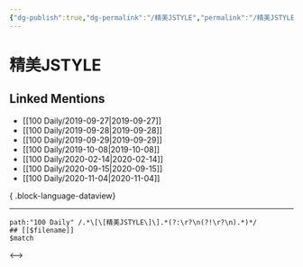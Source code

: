 ```yaml
---
{"dg-publish":true,"dg-permalink":"/精美JSTYLE","permalink":"/精美JSTYLE/","created":"2023-03-29T14:09:35.000+08:00","updated":"2023-03-29T14:09:35.000+08:00"}
---
```


# 精美JSTYLE

## Linked Mentions
- [[100 Daily/2019-09-27\|2019-09-27]]
- [[100 Daily/2019-09-28\|2019-09-28]]
- [[100 Daily/2019-09-29\|2019-09-29]]
- [[100 Daily/2019-10-08\|2019-10-08]]
- [[100 Daily/2020-02-14\|2020-02-14]]
- [[100 Daily/2020-09-15\|2020-09-15]]
- [[100 Daily/2020-11-04\|2020-11-04]]

{ .block-language-dataview}

---

```expander
path:"100 Daily" /.*\[\[精美JSTYLE\]\].*(?:\r?\n(?!\r?\n).*)*/
## [[$filename]]
$match
```

<-->